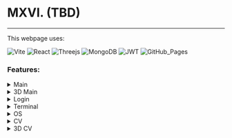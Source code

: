 # MXVI. (TBD)
---

This webpage uses:


![Vite](https://img.shields.io/badge/vite-%23646CFF.svg?style=for-the-badge&logo=vite&logoColor=white)
![React](https://img.shields.io/badge/react-%2320232a.svg?style=for-the-badge&logo=react&logoColor=%2361DAFB)
![Threejs](https://img.shields.io/badge/threejs-black?style=for-the-badge&logo=three.js&logoColor=white)
![MongoDB](https://img.shields.io/badge/MongoDB-%234ea94b.svg?style=for-the-badge&logo=mongodb&logoColor=white)
![JWT](https://img.shields.io/badge/JWT-black?style=for-the-badge&logo=JSON%20web%20tokens)
![GitHub_Pages](https://img.shields.io/badge/github_pages-black?style=for-the-badge&logo=github&logoColor=white)

### Features:
<details>
<summary>Main</summary>
This will include the following:

- [ ] A button for switching to 3D mode
- [ ] A button for switching to the terminal
- [ ] A Sign in button
- [ ] A Sign up button
- [x] A button to reach CV

</details>
<details>
<summary>3D Main </summary>
This will include the following:

- [ ] A button for switching to 2D mode
- [ ] A button for switching to the terminal
- [ ] A Sign in button
- [ ] A Sign up button
- [ ] A button to reach 3D CV

</details>
<details>
<summary>Login</summary>
Basic login using ==JWT token==.
</details>
<details>
<summary>Terminal</summary>
This will include the following commands:

- [x]  `help`
- [x]  `open` (for socails)
- [x]  `download` (for cv pdf)
- [x]  `emoji` (for some emoji art)
- [ ]  `connect` (for mailing/contacting me)
- [ ]  `goto` (for page switching)
- [ ]  `signin`
- [ ]  `signup`
- [x]  `showme` (shows livecam)
- [x]  `clear`
- [x]  `banner`
- [x]  `exit`

</details>
<details>
<summary>OS</summary>
This will include the following:

- [x] Buttons for each page
- [ ] Make Buttons Pretty
- [x] Windows for open pages
- [ ] Make Windows Better

</details>
<details>
<summary>CV</summary>
This will include the following:

- [ ] A button for switching to 3D mode
- [x] A download button

</details>
<details>
<summary>3D CV</summary>
This will include the following:

- [ ] A button for switching to 2D mode
- [ ] A download button (2D PDF)

</details>